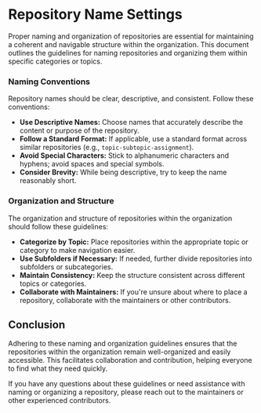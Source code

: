 # Repository Name Settings

Proper naming and organization of repositories are essential for maintaining a coherent and navigable structure within the organization. This document outlines the guidelines for naming repositories and organizing them within specific categories or topics.

### Naming Conventions

Repository names should be clear, descriptive, and consistent. Follow these conventions:

- **Use Descriptive Names:** Choose names that accurately describe the content or purpose of the repository.
- **Follow a Standard Format:** If applicable, use a standard format across similar repositories (e.g., `topic-subtopic-assignment`).
- **Avoid Special Characters:** Stick to alphanumeric characters and hyphens; avoid spaces and special symbols.
- **Consider Brevity:** While being descriptive, try to keep the name reasonably short.

### Organization and Structure

The organization and structure of repositories within the organization should follow these guidelines:

- **Categorize by Topic:** Place repositories within the appropriate topic or category to make navigation easier.
- **Use Subfolders if Necessary:** If needed, further divide repositories into subfolders or subcategories.
- **Maintain Consistency:** Keep the structure consistent across different topics or categories.
- **Collaborate with Maintainers:** If you're unsure about where to place a repository, collaborate with the maintainers or other contributors.

## Conclusion

Adhering to these naming and organization guidelines ensures that the repositories within the organization remain well-organized and easily accessible. This facilitates collaboration and contribution, helping everyone to find what they need quickly.

If you have any questions about these guidelines or need assistance with naming or organizing a repository, please reach out to the maintainers or other experienced contributors.
